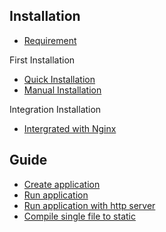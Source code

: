 ## Installation
* [Requirement](https://github.com/part-lang/part/tree/master/docs/installation#requirement)

First Installation
* [Quick Installation](https://github.com/part-lang/part/tree/master/docs/installation#quick-installation)
* [Manual Installation](https://github.com/part-lang/part/tree/master/docs/installation#manual-installation)

Integration Installation
* [Intergrated with Nginx](https://github.com/part-lang/part/tree/master/docs/installation#intergrated-with-nginx)

## Guide
* [Create application](https://github.com/part-lang/part/tree/master/docs/guide#create-application)
* [Run application](https://github.com/part-lang/part/tree/master/docs/guide#run-application)
* [Run application with http server](https://github.com/part-lang/part/tree/master/docs/guide#run-application-with-http-server)
* [Compile single file to static](https://github.com/part-lang/part/tree/master/docs/guide#compile-single-file-to-static)